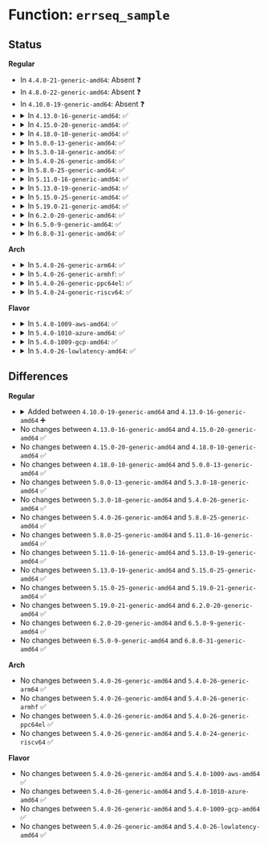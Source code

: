 # Function: <code>errseq_sample</code>

## Status
<b>Regular</b>
<ul>
<li>
In <code>4.4.0-21-generic-amd64</code>: Absent ❓
</li>
<li>
In <code>4.8.0-22-generic-amd64</code>: Absent ❓
</li>
<li>
In <code>4.10.0-19-generic-amd64</code>: Absent ❓
</li>
<li>
<details>
<summary>In <code>4.13.0-16-generic-amd64</code>: ✅</summary>

```c
errseq_t errseq_sample(errseq_t * eseq)
```

```json
{
  "name": "errseq_sample",
  "collision_type": "Unique Global",
  "inline_type": "No",
  "funcs": [
    {
      "addr": 18446744071583483488,
      "name": "errseq_sample",
      "external": true,
      "loc": "lib/errseq.c:119",
      "file": "lib/errseq.c",
      "inline": "seen, unknown",
      "caller_inline": [],
      "caller_func": [
        "fs/open.c:do_dentry_open",
        "fs/file_table.c:alloc_file",
        "fs/block_dev.c:blkdev_open"
      ]
    }
  ],
  "symbols": [
    {
      "addr": 18446744071583483488,
      "name": "errseq_sample",
      "section": ".text",
      "bind": "STB_GLOBAL",
      "size": 27
    }
  ]
}
```
</details>
</li>
<li>
<details>
<summary>In <code>4.15.0-20-generic-amd64</code>: ✅</summary>

```c
errseq_t errseq_sample(errseq_t * eseq)
```

```json
{
  "name": "errseq_sample",
  "collision_type": "Unique Global",
  "inline_type": "No",
  "funcs": [
    {
      "addr": 18446744071583664496,
      "name": "errseq_sample",
      "external": true,
      "loc": "lib/errseq.c:117",
      "file": "lib/errseq.c",
      "inline": "seen, unknown",
      "caller_inline": [],
      "caller_func": [
        "fs/open.c:do_dentry_open",
        "fs/file_table.c:alloc_file",
        "fs/block_dev.c:blkdev_open"
      ]
    }
  ],
  "symbols": [
    {
      "addr": 18446744071583664496,
      "name": "errseq_sample",
      "section": ".text",
      "bind": "STB_GLOBAL",
      "size": 29
    }
  ]
}
```
</details>
</li>
<li>
<details>
<summary>In <code>4.18.0-10-generic-amd64</code>: ✅</summary>

```c
errseq_t errseq_sample(errseq_t * eseq)
```

```json
{
  "name": "errseq_sample",
  "collision_type": "Unique Global",
  "inline_type": "No",
  "funcs": [
    {
      "addr": 18446744071583882192,
      "name": "errseq_sample",
      "external": true,
      "loc": "lib/errseq.c:122",
      "file": "lib/errseq.c",
      "inline": "seen, unknown",
      "caller_inline": [],
      "caller_func": [
        "fs/open.c:do_dentry_open",
        "fs/file_table.c:alloc_file",
        "fs/block_dev.c:blkdev_open"
      ]
    }
  ],
  "symbols": [
    {
      "addr": 18446744071583882192,
      "name": "errseq_sample",
      "section": ".text",
      "bind": "STB_GLOBAL",
      "size": 14
    }
  ]
}
```
</details>
</li>
<li>
<details>
<summary>In <code>5.0.0-13-generic-amd64</code>: ✅</summary>

```c
errseq_t errseq_sample(errseq_t * eseq)
```

```json
{
  "name": "errseq_sample",
  "collision_type": "Unique Global",
  "inline_type": "No",
  "funcs": [
    {
      "addr": 18446744071583966368,
      "name": "errseq_sample",
      "external": true,
      "loc": "lib/errseq.c:122",
      "file": "lib/errseq.c",
      "inline": "seen, unknown",
      "caller_inline": [],
      "caller_func": [
        "fs/open.c:do_dentry_open",
        "fs/file_table.c:alloc_file",
        "fs/block_dev.c:blkdev_open"
      ]
    }
  ],
  "symbols": [
    {
      "addr": 18446744071583966368,
      "name": "errseq_sample",
      "section": ".text",
      "bind": "STB_GLOBAL",
      "size": 14
    }
  ]
}
```
</details>
</li>
<li>
<details>
<summary>In <code>5.3.0-18-generic-amd64</code>: ✅</summary>

```c
errseq_t errseq_sample(errseq_t * eseq)
```

```json
{
  "name": "errseq_sample",
  "collision_type": "Unique Global",
  "inline_type": "No",
  "funcs": [
    {
      "addr": 18446744071584146256,
      "name": "errseq_sample",
      "external": true,
      "loc": "lib/errseq.c:122",
      "file": "lib/errseq.c",
      "inline": "seen, unknown",
      "caller_inline": [],
      "caller_func": [
        "fs/open.c:do_dentry_open",
        "fs/file_table.c:alloc_file",
        "fs/block_dev.c:blkdev_open"
      ]
    }
  ],
  "symbols": [
    {
      "addr": 18446744071584146256,
      "name": "errseq_sample",
      "section": ".text",
      "bind": "STB_GLOBAL",
      "size": 14
    }
  ]
}
```
</details>
</li>
<li>
<details>
<summary>In <code>5.4.0-26-generic-amd64</code>: ✅</summary>

```c
errseq_t errseq_sample(errseq_t * eseq)
```

```json
{
  "name": "errseq_sample",
  "collision_type": "Unique Global",
  "inline_type": "No",
  "funcs": [
    {
      "addr": 18446744071584268912,
      "name": "errseq_sample",
      "external": true,
      "loc": "lib/errseq.c:122",
      "file": "lib/errseq.c",
      "inline": "seen, unknown",
      "caller_inline": [],
      "caller_func": [
        "fs/open.c:do_dentry_open",
        "fs/file_table.c:alloc_file",
        "fs/block_dev.c:blkdev_open"
      ]
    }
  ],
  "symbols": [
    {
      "addr": 18446744071584268912,
      "name": "errseq_sample",
      "section": ".text",
      "bind": "STB_GLOBAL",
      "size": 14
    }
  ]
}
```
</details>
</li>
<li>
<details>
<summary>In <code>5.8.0-25-generic-amd64</code>: ✅</summary>

```c
errseq_t errseq_sample(errseq_t * eseq)
```

```json
{
  "name": "errseq_sample",
  "collision_type": "Unique Global",
  "inline_type": "No",
  "funcs": [
    {
      "addr": 18446744071584676832,
      "name": "errseq_sample",
      "external": true,
      "loc": "lib/errseq.c:122",
      "file": "lib/errseq.c",
      "inline": "seen, unknown",
      "caller_inline": [],
      "caller_func": [
        "fs/open.c:do_dentry_open",
        "fs/open.c:do_dentry_open",
        "fs/file_table.c:alloc_file",
        "fs/file_table.c:alloc_file",
        "fs/block_dev.c:blkdev_open"
      ]
    }
  ],
  "symbols": [
    {
      "addr": 18446744071584676832,
      "name": "errseq_sample",
      "section": ".text",
      "bind": "STB_GLOBAL",
      "size": 14
    }
  ]
}
```
</details>
</li>
<li>
<details>
<summary>In <code>5.11.0-16-generic-amd64</code>: ✅</summary>

```c
errseq_t errseq_sample(errseq_t * eseq)
```

```json
{
  "name": "errseq_sample",
  "collision_type": "Unique Global",
  "inline_type": "No",
  "funcs": [
    {
      "addr": 18446744071584794448,
      "name": "errseq_sample",
      "external": true,
      "loc": "lib/errseq.c:123",
      "file": "lib/errseq.c",
      "inline": "seen, unknown",
      "caller_inline": [],
      "caller_func": [
        "fs/open.c:do_dentry_open",
        "fs/open.c:do_dentry_open",
        "fs/file_table.c:alloc_file",
        "fs/file_table.c:alloc_file",
        "fs/block_dev.c:blkdev_open"
      ]
    }
  ],
  "symbols": [
    {
      "addr": 18446744071584794448,
      "name": "errseq_sample",
      "section": ".text",
      "bind": "STB_GLOBAL",
      "size": 14
    }
  ]
}
```
</details>
</li>
<li>
<details>
<summary>In <code>5.13.0-19-generic-amd64</code>: ✅</summary>

```c
errseq_t errseq_sample(errseq_t * eseq)
```

```json
{
  "name": "errseq_sample",
  "collision_type": "Unique Global",
  "inline_type": "No",
  "funcs": [
    {
      "addr": 18446744071584838592,
      "name": "errseq_sample",
      "external": true,
      "loc": "lib/errseq.c:123",
      "file": "lib/errseq.c",
      "inline": "seen, unknown",
      "caller_inline": [],
      "caller_func": [
        "fs/open.c:do_dentry_open",
        "fs/open.c:do_dentry_open",
        "fs/file_table.c:alloc_file",
        "fs/file_table.c:alloc_file",
        "fs/block_dev.c:blkdev_open"
      ]
    }
  ],
  "symbols": [
    {
      "addr": 18446744071584838592,
      "name": "errseq_sample",
      "section": ".text",
      "bind": "STB_GLOBAL",
      "size": 11
    }
  ]
}
```
</details>
</li>
<li>
<details>
<summary>In <code>5.15.0-25-generic-amd64</code>: ✅</summary>

```c
errseq_t errseq_sample(errseq_t * eseq)
```

```json
{
  "name": "errseq_sample",
  "collision_type": "Unique Global",
  "inline_type": "No",
  "funcs": [
    {
      "addr": 18446744071585257968,
      "name": "errseq_sample",
      "external": true,
      "loc": "lib/errseq.c:123",
      "file": "lib/errseq.c",
      "inline": "seen, unknown",
      "caller_inline": [],
      "caller_func": [
        "fs/open.c:do_dentry_open",
        "fs/open.c:do_dentry_open",
        "fs/file_table.c:alloc_file",
        "fs/file_table.c:alloc_file",
        "block/fops.c:blkdev_open"
      ]
    }
  ],
  "symbols": [
    {
      "addr": 18446744071585257968,
      "name": "errseq_sample",
      "section": ".text",
      "bind": "STB_GLOBAL",
      "size": 11
    }
  ]
}
```
</details>
</li>
<li>
<details>
<summary>In <code>5.19.0-21-generic-amd64</code>: ✅</summary>

```c
errseq_t errseq_sample(errseq_t * eseq)
```

```json
{
  "name": "errseq_sample",
  "collision_type": "Unique Global",
  "inline_type": "No",
  "funcs": [
    {
      "addr": 18446744071586100592,
      "name": "errseq_sample",
      "external": true,
      "loc": "lib/errseq.c:123",
      "file": "lib/errseq.c",
      "inline": "seen, unknown",
      "caller_inline": [],
      "caller_func": [
        "fs/open.c:do_dentry_open",
        "fs/open.c:do_dentry_open",
        "fs/file_table.c:alloc_file",
        "fs/file_table.c:alloc_file",
        "block/fops.c:blkdev_open"
      ]
    }
  ],
  "symbols": [
    {
      "addr": 18446744071586100592,
      "name": "errseq_sample",
      "section": ".text",
      "bind": "STB_GLOBAL",
      "size": 19
    }
  ]
}
```
</details>
</li>
<li>
<details>
<summary>In <code>6.2.0-20-generic-amd64</code>: ✅</summary>

```c
errseq_t errseq_sample(errseq_t * eseq)
```

```json
{
  "name": "errseq_sample",
  "collision_type": "Unique Global",
  "inline_type": "No",
  "funcs": [
    {
      "addr": 18446744071587085392,
      "name": "errseq_sample",
      "external": true,
      "loc": "lib/errseq.c:123",
      "file": "lib/errseq.c",
      "inline": "seen, unknown",
      "caller_inline": [],
      "caller_func": [
        "fs/open.c:do_dentry_open",
        "fs/open.c:do_dentry_open",
        "fs/file_table.c:alloc_file",
        "fs/file_table.c:alloc_file",
        "block/fops.c:blkdev_open"
      ]
    }
  ],
  "symbols": [
    {
      "addr": 18446744071587085392,
      "name": "errseq_sample",
      "section": ".text",
      "bind": "STB_GLOBAL",
      "size": 19
    }
  ]
}
```
</details>
</li>
<li>
<details>
<summary>In <code>6.5.0-9-generic-amd64</code>: ✅</summary>

```c
errseq_t errseq_sample(errseq_t * eseq)
```

```json
{
  "name": "errseq_sample",
  "collision_type": "Unique Global",
  "inline_type": "No",
  "funcs": [
    {
      "addr": 18446744071587344400,
      "name": "errseq_sample",
      "external": true,
      "loc": "lib/errseq.c:123",
      "file": "lib/errseq.c",
      "inline": "seen, unknown",
      "caller_inline": [],
      "caller_func": [
        "fs/open.c:do_dentry_open",
        "fs/open.c:do_dentry_open",
        "fs/file_table.c:alloc_file",
        "fs/file_table.c:alloc_file",
        "block/fops.c:blkdev_open"
      ]
    }
  ],
  "symbols": [
    {
      "addr": 18446744071587344400,
      "name": "errseq_sample",
      "section": ".text",
      "bind": "STB_GLOBAL",
      "size": 21
    }
  ]
}
```
</details>
</li>
<li>
<details>
<summary>In <code>6.8.0-31-generic-amd64</code>: ✅</summary>

```c
errseq_t errseq_sample(errseq_t * eseq)
```

```json
{
  "name": "errseq_sample",
  "collision_type": "Unique Global",
  "inline_type": "No",
  "funcs": [
    {
      "addr": 18446744071587627856,
      "name": "errseq_sample",
      "external": true,
      "loc": "lib/errseq.c:123",
      "file": "lib/errseq.c",
      "inline": "seen, unknown",
      "caller_inline": [],
      "caller_func": [
        "fs/open.c:do_dentry_open",
        "fs/open.c:do_dentry_open",
        "fs/file_table.c:alloc_file",
        "fs/file_table.c:alloc_file",
        "block/fops.c:blkdev_open"
      ]
    }
  ],
  "symbols": [
    {
      "addr": 18446744071587627856,
      "name": "errseq_sample",
      "section": ".text",
      "bind": "STB_GLOBAL",
      "size": 21
    }
  ]
}
```
</details>
</li>
</ul>
<b>Arch</b>
<ul>
<li>
<details>
<summary>In <code>5.4.0-26-generic-arm64</code>: ✅</summary>

```c
errseq_t errseq_sample(errseq_t * eseq)
```

```json
{
  "name": "errseq_sample",
  "collision_type": "Unique Global",
  "inline_type": "No",
  "funcs": [
    {
      "addr": 18446603336496152880,
      "name": "errseq_sample",
      "external": true,
      "loc": "lib/errseq.c:122",
      "file": "lib/errseq.c",
      "inline": "seen, unknown",
      "caller_inline": [],
      "caller_func": [
        "fs/open.c:do_dentry_open",
        "fs/file_table.c:alloc_file",
        "fs/block_dev.c:blkdev_open"
      ]
    }
  ],
  "symbols": [
    {
      "addr": 18446603336496152880,
      "name": "errseq_sample",
      "section": ".text",
      "bind": "STB_GLOBAL",
      "size": 16
    }
  ]
}
```
</details>
</li>
<li>
<details>
<summary>In <code>5.4.0-26-generic-armhf</code>: ✅</summary>

```c
errseq_t errseq_sample(errseq_t * eseq)
```

```json
{
  "name": "errseq_sample",
  "collision_type": "Unique Global",
  "inline_type": "No",
  "funcs": [
    {
      "addr": 3229473412,
      "name": "errseq_sample",
      "external": true,
      "loc": "lib/errseq.c:122",
      "file": "lib/errseq.c",
      "inline": "seen, unknown",
      "caller_inline": [],
      "caller_func": [
        "fs/open.c:do_dentry_open",
        "fs/file_table.c:alloc_file",
        "fs/block_dev.c:blkdev_open"
      ]
    }
  ],
  "symbols": [
    {
      "addr": 3229473412,
      "name": "errseq_sample",
      "section": ".text",
      "bind": "STB_GLOBAL",
      "size": 28
    }
  ]
}
```
</details>
</li>
<li>
<details>
<summary>In <code>5.4.0-26-generic-ppc64el</code>: ✅</summary>

```c
errseq_t errseq_sample(errseq_t * eseq)
```

```json
{
  "name": "errseq_sample",
  "collision_type": "Unique Global",
  "inline_type": "No",
  "funcs": [
    {
      "addr": 13835058055290414000,
      "name": "errseq_sample",
      "external": true,
      "loc": "lib/errseq.c:122",
      "file": "lib/errseq.c",
      "inline": "seen, unknown",
      "caller_inline": [],
      "caller_func": [
        "fs/open.c:do_dentry_open",
        "fs/file_table.c:alloc_file",
        "fs/block_dev.c:blkdev_open"
      ]
    }
  ],
  "symbols": [
    {
      "addr": 13835058055290414000,
      "name": "errseq_sample",
      "section": ".text",
      "bind": "STB_GLOBAL",
      "size": 20
    }
  ]
}
```
</details>
</li>
<li>
<details>
<summary>In <code>5.4.0-24-generic-riscv64</code>: ✅</summary>

```c
errseq_t errseq_sample(errseq_t * eseq)
```

```json
{
  "name": "errseq_sample",
  "collision_type": "Unique Global",
  "inline_type": "No",
  "funcs": [
    {
      "addr": 18446743936275206040,
      "name": "errseq_sample",
      "external": true,
      "loc": "lib/errseq.c:122",
      "file": "lib/errseq.c",
      "inline": "seen, unknown",
      "caller_inline": [],
      "caller_func": [
        "fs/open.c:do_dentry_open",
        "fs/file_table.c:alloc_file",
        "fs/block_dev.c:blkdev_open"
      ]
    }
  ],
  "symbols": [
    {
      "addr": 18446743936275206040,
      "name": "errseq_sample",
      "section": ".text",
      "bind": "STB_GLOBAL",
      "size": 24
    }
  ]
}
```
</details>
</li>
</ul>
<b>Flavor</b>
<ul>
<li>
<details>
<summary>In <code>5.4.0-1009-aws-amd64</code>: ✅</summary>

```c
errseq_t errseq_sample(errseq_t * eseq)
```

```json
{
  "name": "errseq_sample",
  "collision_type": "Unique Global",
  "inline_type": "No",
  "funcs": [
    {
      "addr": 18446744071584237648,
      "name": "errseq_sample",
      "external": true,
      "loc": "lib/errseq.c:122",
      "file": "lib/errseq.c",
      "inline": "seen, unknown",
      "caller_inline": [],
      "caller_func": [
        "fs/open.c:do_dentry_open",
        "fs/file_table.c:alloc_file",
        "fs/block_dev.c:blkdev_open"
      ]
    }
  ],
  "symbols": [
    {
      "addr": 18446744071584237648,
      "name": "errseq_sample",
      "section": ".text",
      "bind": "STB_GLOBAL",
      "size": 14
    }
  ]
}
```
</details>
</li>
<li>
<details>
<summary>In <code>5.4.0-1010-azure-amd64</code>: ✅</summary>

```c
errseq_t errseq_sample(errseq_t * eseq)
```

```json
{
  "name": "errseq_sample",
  "collision_type": "Unique Global",
  "inline_type": "No",
  "funcs": [
    {
      "addr": 18446744071584172848,
      "name": "errseq_sample",
      "external": true,
      "loc": "lib/errseq.c:122",
      "file": "lib/errseq.c",
      "inline": "seen, unknown",
      "caller_inline": [],
      "caller_func": [
        "fs/open.c:do_dentry_open",
        "fs/file_table.c:alloc_file",
        "fs/block_dev.c:blkdev_open",
        "drivers/dax/device.c:dax_open"
      ]
    }
  ],
  "symbols": [
    {
      "addr": 18446744071584172848,
      "name": "errseq_sample",
      "section": ".text",
      "bind": "STB_GLOBAL",
      "size": 14
    }
  ]
}
```
</details>
</li>
<li>
<details>
<summary>In <code>5.4.0-1009-gcp-amd64</code>: ✅</summary>

```c
errseq_t errseq_sample(errseq_t * eseq)
```

```json
{
  "name": "errseq_sample",
  "collision_type": "Unique Global",
  "inline_type": "No",
  "funcs": [
    {
      "addr": 18446744071584221408,
      "name": "errseq_sample",
      "external": true,
      "loc": "lib/errseq.c:122",
      "file": "lib/errseq.c",
      "inline": "seen, unknown",
      "caller_inline": [],
      "caller_func": [
        "fs/open.c:do_dentry_open",
        "fs/file_table.c:alloc_file",
        "fs/block_dev.c:blkdev_open"
      ]
    }
  ],
  "symbols": [
    {
      "addr": 18446744071584221408,
      "name": "errseq_sample",
      "section": ".text",
      "bind": "STB_GLOBAL",
      "size": 14
    }
  ]
}
```
</details>
</li>
<li>
<details>
<summary>In <code>5.4.0-26-lowlatency-amd64</code>: ✅</summary>

```c
errseq_t errseq_sample(errseq_t * eseq)
```

```json
{
  "name": "errseq_sample",
  "collision_type": "Unique Global",
  "inline_type": "No",
  "funcs": [
    {
      "addr": 18446744071584326240,
      "name": "errseq_sample",
      "external": true,
      "loc": "lib/errseq.c:122",
      "file": "lib/errseq.c",
      "inline": "seen, unknown",
      "caller_inline": [],
      "caller_func": [
        "fs/open.c:do_dentry_open",
        "fs/file_table.c:alloc_file",
        "fs/block_dev.c:blkdev_open"
      ]
    }
  ],
  "symbols": [
    {
      "addr": 18446744071584326240,
      "name": "errseq_sample",
      "section": ".text",
      "bind": "STB_GLOBAL",
      "size": 14
    }
  ]
}
```
</details>
</li>
</ul>

## Differences
<b>Regular</b>
<ul>
<li>
<details>
<summary>Added between <code>4.10.0-19-generic-amd64</code> and <code>4.13.0-16-generic-amd64</code> ➕</summary>

```c
errseq_t errseq_sample(errseq_t * eseq)
```
</details>
</li>
<li>
No changes between <code>4.13.0-16-generic-amd64</code> and <code>4.15.0-20-generic-amd64</code> ✅
</li>
<li>
No changes between <code>4.15.0-20-generic-amd64</code> and <code>4.18.0-10-generic-amd64</code> ✅
</li>
<li>
No changes between <code>4.18.0-10-generic-amd64</code> and <code>5.0.0-13-generic-amd64</code> ✅
</li>
<li>
No changes between <code>5.0.0-13-generic-amd64</code> and <code>5.3.0-18-generic-amd64</code> ✅
</li>
<li>
No changes between <code>5.3.0-18-generic-amd64</code> and <code>5.4.0-26-generic-amd64</code> ✅
</li>
<li>
No changes between <code>5.4.0-26-generic-amd64</code> and <code>5.8.0-25-generic-amd64</code> ✅
</li>
<li>
No changes between <code>5.8.0-25-generic-amd64</code> and <code>5.11.0-16-generic-amd64</code> ✅
</li>
<li>
No changes between <code>5.11.0-16-generic-amd64</code> and <code>5.13.0-19-generic-amd64</code> ✅
</li>
<li>
No changes between <code>5.13.0-19-generic-amd64</code> and <code>5.15.0-25-generic-amd64</code> ✅
</li>
<li>
No changes between <code>5.15.0-25-generic-amd64</code> and <code>5.19.0-21-generic-amd64</code> ✅
</li>
<li>
No changes between <code>5.19.0-21-generic-amd64</code> and <code>6.2.0-20-generic-amd64</code> ✅
</li>
<li>
No changes between <code>6.2.0-20-generic-amd64</code> and <code>6.5.0-9-generic-amd64</code> ✅
</li>
<li>
No changes between <code>6.5.0-9-generic-amd64</code> and <code>6.8.0-31-generic-amd64</code> ✅
</li>
</ul>
<b>Arch</b>
<ul>
<li>
No changes between <code>5.4.0-26-generic-amd64</code> and <code>5.4.0-26-generic-arm64</code> ✅
</li>
<li>
No changes between <code>5.4.0-26-generic-amd64</code> and <code>5.4.0-26-generic-armhf</code> ✅
</li>
<li>
No changes between <code>5.4.0-26-generic-amd64</code> and <code>5.4.0-26-generic-ppc64el</code> ✅
</li>
<li>
No changes between <code>5.4.0-26-generic-amd64</code> and <code>5.4.0-24-generic-riscv64</code> ✅
</li>
</ul>
<b>Flavor</b>
<ul>
<li>
No changes between <code>5.4.0-26-generic-amd64</code> and <code>5.4.0-1009-aws-amd64</code> ✅
</li>
<li>
No changes between <code>5.4.0-26-generic-amd64</code> and <code>5.4.0-1010-azure-amd64</code> ✅
</li>
<li>
No changes between <code>5.4.0-26-generic-amd64</code> and <code>5.4.0-1009-gcp-amd64</code> ✅
</li>
<li>
No changes between <code>5.4.0-26-generic-amd64</code> and <code>5.4.0-26-lowlatency-amd64</code> ✅
</li>
</ul>
